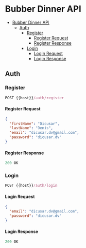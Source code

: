 # Bubber Dinner API

- [Bubber Dinner API](#bubber-dinner-api)
  - [Auth](#auth)
    - [Register](#register)
      - [Register Request](#register-request)
      - [Register Response](#register-response)
    - [Login](#login)
      - [Login Request](#login-request)
      - [Login Response](#login-response)

## Auth

### Register

```js
POST {{host}}/auth/register
```

#### Register Request

```json
{
  "firstName": "Dicusar",
  "lastName": "Denis",
  "email": "dicusar.dv@gmail.com",
  "password": "dicusar.dv"
}
```

#### Register Response

```js
200 OK
```

### Login

```js
POST {{host}}/auth/login
```

#### Login Request

```json
{
  "email": "dicusar.dv@gmail.com",
  "password": "dicusar.dv"
}
```

#### Login Response

```js
200 OK
```
